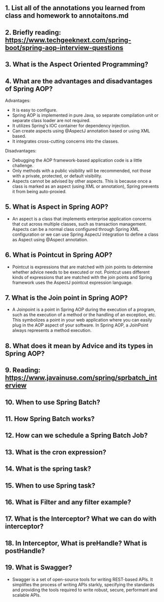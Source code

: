 ## 1.  List all of the annotations you learned from class and homework to annotaitons.md
## 2.  Briefly reading: https://www.techgeeknext.com/spring-boot/spring-aop-interview-questions
## 3.  What is the Aspect Oriented Programming?
## 4.  What are the advantages and disadvantages of Spring AOP?
Advantages:

- It is easy to configure.
- Spring AOP is implemented in pure Java, so separate compilation unit or separate class loader are not required.
- It utilizes Spring's IOC container for dependency injection.
- Can create aspects using @AspectJ annotation based or using XML based.
- It integrates cross-cutting concerns into the classes.

Disadvantages:

- Debugging the AOP framework-based application code is a little challenge.
- Only methods with a public visibility will be recommended, not those with a private, protected, or default visibility.
- Aspects cannot be advised by other aspects. This is because once a class is marked as an aspect (using XML or annotation), Spring prevents it from being auto-proxied.


## 5.  What is Aspect in Spring AOP?
- An aspect is a class that implements enterprise application concerns that cut across multiple classes, such as transaction management. Aspects can be a normal class configured through Spring XML configuration or we can use Spring AspectJ integration to define a class as Aspect using @Aspect annotation.

## 6.  What is Pointcut in Spring AOP?
- Pointcut is expressions that are matched with join points to determine whether advice needs to be executed or not. Pointcut uses different kinds of expressions that are matched with the join points and Spring framework uses the AspectJ pointcut expression language.


## 7. What is the Join point in Spring AOP?
- A Joinpoint is a point in Spring AOP during the execution of a program, such as the execution of a method or the handling of an exception, etc. This symbolizes a point in your web application where you can easily plug in the AOP aspect of your software. In Spring AOP, a JoinPoint always represents a method execution.

## 8.  What does it mean by Advice and its types in Spring AOP?

## 9.  Reading: https://www.javainuse.com/spring/sprbatch_interview
## 10. When to use Spring Batch?
## 11. How Spring Batch works?
## 12. How can we schedule a Spring Batch Job?
## 13. What is the cron expression?
## 14. What is the spring task?
## 15. When to use Spring task? 
## 16. What is Filter and any filter example?
## 17.  What is the Interceptor? What we can do with interceptor?
## 18. In Interceptor, What is preHandle? What is postHandle?
## 19. What is Swagger?
- Swagger is a set of open-source tools for writing REST-based APIs. It simplifies the process of writing APIs starkly, specifying the standards and providing the tools required to write robust, secure, performant and scalable APIs.